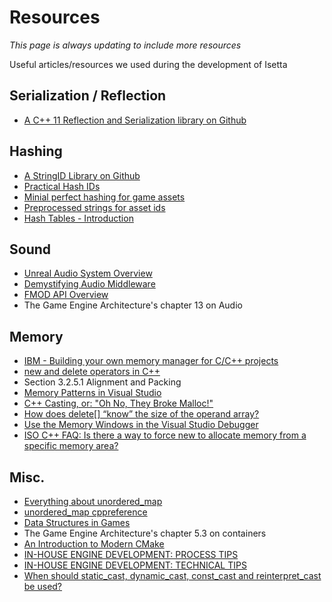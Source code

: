 # Resources

*This page is always updating to include more resources*

Useful articles/resources we used during the development of Isetta


## Serialization / Reflection
* [A C++ 11 Reflection and Serialization library on Github](https://github.com/simonask/reflect)


## Hashing
* [A StringID Library on Github](https://github.com/TheAllenChou/string-id)
* [Practical Hash IDs](http://cowboyprogramming.com/2007/01/04/practical-hash-ids/)
* [Minial perfect hashing for game assets](https://metricpanda.com/rival-fortress-update-24-minimal-perfect-hash-for-game-assets)
* [Preprocessed strings for asset ids](http://www.randygaul.net/2015/12/11/preprocessed-strings-for-asset-ids/)
* [Hash Tables - Introduction ](http://cecilsunkure.blogspot.com/2012/07/hash-tables.html)


## Sound
* [Unreal Audio System Overview](https://docs.unrealengine.com/en-US/Engine/Audio/Overview)
* [Demystifying Audio Middleware](https://www.somatone.com/demystifying-audio-middleware/)
* [FMOD API Overview](https://www.fmod.com/resources/documentation-api?page=content/generated/common/lowlevel_introduction.html#configuration)
* The Game Engine Architecture's chapter 13 on Audio



## Memory
* [IBM - Building your own memory manager for C/C++ projects](https://www.ibm.com/developerworks/aix/tutorials/au-memorymanager/index.html)
* [new and delete operators in C++](https://www.geeksforgeeks.org/new-and-delete-operators-in-cpp-for-dynamic-memory/)
* Section 3.2.5.1 Alignment and Packing
* [Memory Patterns in Visual Studio](https://stackoverflow.com/questions/127386/in-visual-studio-c-what-are-the-memory-allocation-representations)
* [C++ Casting, or: "Oh No, They Broke Malloc!"](https://embeddedartistry.com/blog/2017/2/28/c-casting-or-oh-no-we-broke-malloc)
* [How does delete[] “know” the size of the operand array?](https://stackoverflow.com/questions/197675/how-does-delete-know-the-size-of-the-operand-array)
* [Use the Memory Windows in the Visual Studio Debugger](https://docs.microsoft.com/en-us/visualstudio/debugger/memory-windows?view=vs-2017)
* [ISO C++ FAQ: Is there a way to force new to allocate memory from a specific memory area?](https://isocpp.org/wiki/faq/dtors#memory-pools)

## Misc.
* [Everything about unordered_map](https://codeforces.com/blog/entry/21853)
* [unordered_map cppreference](https://en.cppreference.com/w/cpp/container/unordered_map)
* [Data Structures in Games](http://enemyhideout.com/2016/05/games-101-data-structures-in-games/)
* The Game Engine Architecture's chapter 5.3 on containers
* [An Introduction to Modern CMake](https://cliutils.gitlab.io/modern-cmake/)
* [IN-HOUSE ENGINE DEVELOPMENT: PROCESS TIPS](https://johanneskuhlmann.de/blog/in-house-engine-development-process-tips/)
* [IN-HOUSE ENGINE DEVELOPMENT: TECHNICAL TIPS](https://johanneskuhlmann.de/blog/in-house-engine-development-technical-tips/)
* [When should static_cast, dynamic_cast, const_cast and reinterpret_cast be used?](https://stackoverflow.com/questions/332030/when-should-static-cast-dynamic-cast-const-cast-and-reinterpret-cast-be-used)
